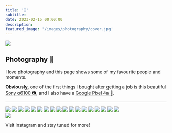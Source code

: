 ```yaml
---
title: '📸'
subtitle: 
date: 2023-02-15 00:00:00
description: 
featured_image: '/images/photography/cover.jpg'
---
```


![](/images/photography/cover.jpg)

## Photography 📸

I love photography and this page shows some of my favourite people and moments.

**Obviously,** one of the first things I bought after getting a job is this beautiful [Sony α6100 📷](https://www.sony.co.in/electronics/interchangeable-lens-cameras/ilce-6100), and I also have a [Google Pixel 4a 📱](https://store.google.com/product/pixel_4a).

---

<div class = "gallery" data-columns = "2">
	<img src="/images/photography/DSC00238.jpg">
	<img src="/images/photography/2.jpg">
	<img src="/images/photography/DSC00470.jpg">
	<img src="/images/photography/3.jpg">
	<img src="/images/photography/DSC01023.jpg">
	<img src="/images/photography/DSC00289-1.jpg">
	<img src="/images/photography/DSC01305.jpg">
	<img src="/images/photography/1.jpg">
	<img src="/images/photography/4.jpg">
	<img src="/images/photography/DSC00073.jpg">
	<img src="/images/photography/5.jpg">
	<img src="/images/photography/6.jpg">
	<img src="/images/photography/0.jpg">
	<img src="/images/photography/11.jpg">
	<img src="/images/photography/7.jpg">
	<img src="/images/photography/9.jpg">
	<img src="/images/photography/10.jpg">
	<img src="/images/photography/b.JPG">
</div>
<div class="gallery" data-columns="1">
	<img src="/images/photography/single.jpg">
</div>

 Visit instagram and stay tuned for more!